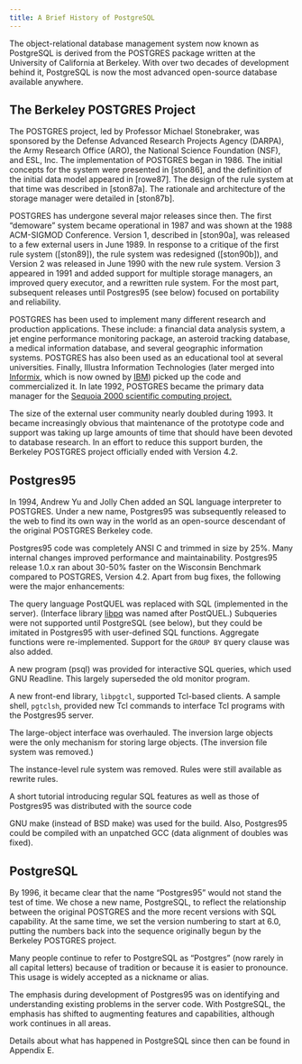```yaml
---
title: A Brief History of PostgreSQL
---
```

The object-relational database management system now known as PostgreSQL is derived from the POSTGRES package written at the University of California at Berkeley. With over two decades of development behind it, PostgreSQL is now the most advanced open-source database available anywhere.

## The Berkeley POSTGRES Project

The POSTGRES project, led by Professor Michael Stonebraker, was sponsored by the Defense Advanced Research Projects Agency (DARPA), the Army Research Office (ARO), the National Science Foundation (NSF), and ESL, Inc. The implementation of POSTGRES began in 1986. The initial concepts for the system were presented in [ston86], and the definition of the initial data model appeared in [rowe87]. The design of the rule system at that time was described in [ston87a]. The rationale and architecture of the storage manager were detailed in [ston87b].

POSTGRES has undergone several major releases since then. The first “demoware” system became operational in 1987 and was shown at the 1988 ACM-SIGMOD Conference. Version 1, described in [ston90a], was released to a few external users in June 1989. In response to a critique of the first rule system ([ston89]), the rule system was redesigned ([ston90b]), and Version 2 was released in June 1990 with the new rule system. Version 3 appeared in 1991 and added support for multiple storage managers, an improved query executor, and a rewritten rule system. For the most part, subsequent releases until Postgres95 (see below) focused on portability and reliability.

POSTGRES has been used to implement many different research and production applications. These include: a financial data analysis system, a jet engine performance monitoring package, an asteroid tracking database, a medical information database, and several geographic information systems. POSTGRES has also been used as an educational tool at several universities. Finally, Illustra Information Technologies (later merged into [Informix](http://www.informix.com/), which is now owned by [IBM](http://www.ibm.com/)) picked up the code and commercialized it. In late 1992, POSTGRES became the primary data manager for the [Sequoia 2000 scientific computing project.](http://meteora.ucsd.edu/s2k/s2k_home.html)

The size of the external user community nearly doubled during 1993. It became increasingly obvious that maintenance of the prototype code and support was taking up large amounts of time that should have been devoted to database research. In an effort to reduce this support burden, the Berkeley POSTGRES project officially ended with Version 4.2.

## Postgres95

In 1994, Andrew Yu and Jolly Chen added an SQL language interpreter to POSTGRES. Under a new name, Postgres95 was subsequently released to the web to find its own way in the world as an open-source descendant of the original POSTGRES Berkeley code.

Postgres95 code was completely ANSI C and trimmed in size by 25%. Many internal changes improved performance and maintainability. Postgres95 release 1.0.x ran about 30-50% faster on the Wisconsin Benchmark compared to POSTGRES, Version 4.2. Apart from bug fixes, the following were the major enhancements:

The query language PostQUEL was replaced with SQL (implemented in the server). (Interface library [libpq](https://www.postgresql.org/docs/10/libpq.html) was named after PostQUEL.) Subqueries were not supported until PostgreSQL (see below), but they could be imitated in Postgres95 with user-defined SQL functions. Aggregate functions were re-implemented. Support for the `GROUP BY` query clause was also added.

A new program (psql) was provided for interactive SQL queries, which used GNU Readline. This largely superseded the old monitor program.

A new front-end library, `libpgtcl`, supported Tcl-based clients. A sample shell, `pgtclsh`, provided new Tcl commands to interface Tcl programs with the Postgres95 server.

The large-object interface was overhauled. The inversion large objects were the only mechanism for storing large objects. (The inversion file system was removed.)

The instance-level rule system was removed. Rules were still available as rewrite rules.

A short tutorial introducing regular SQL features as well as those of Postgres95 was distributed with the source code

GNU make (instead of BSD make) was used for the build. Also, Postgres95 could be compiled with an unpatched GCC (data alignment of doubles was fixed).

## PostgreSQL

By 1996, it became clear that the name “Postgres95” would not stand the test of time. We chose a new name, PostgreSQL, to reflect the relationship between the original POSTGRES and the more recent versions with SQL capability. At the same time, we set the version numbering to start at 6.0, putting the numbers back into the sequence originally begun by the Berkeley POSTGRES project.

Many people continue to refer to PostgreSQL as “Postgres” (now rarely in all capital letters) because of tradition or because it is easier to pronounce. This usage is widely accepted as a nickname or alias.

The emphasis during development of Postgres95 was on identifying and understanding existing problems in the server code. With PostgreSQL, the emphasis has shifted to augmenting features and capabilities, although work continues in all areas.

Details about what has happened in PostgreSQL since then can be found in Appendix E.
